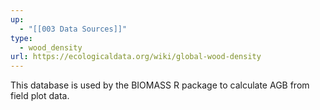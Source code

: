 ```yaml
---
up:
  - "[[003 Data Sources]]"
type:
  - wood_density
url: https://ecologicaldata.org/wiki/global-wood-density
---
```

This database is used by the BIOMASS R package to calculate AGB from field plot data.